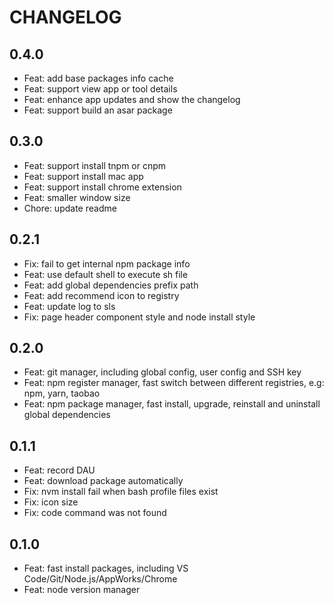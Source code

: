 # CHANGELOG

## 0.4.0

- Feat: add base packages info cache
- Feat: support view app or tool details
- Feat: enhance app updates and show the changelog
- Feat: support build an asar package

## 0.3.0

- Feat: support install tnpm or cnpm
- Feat: support install mac app
- Feat: support install chrome extension
- Feat: smaller window size
- Chore: update readme

## 0.2.1

- Fix: fail to get internal npm package info
- Feat: use default shell to execute sh file
- Feat: add global dependencies prefix path
- Feat: add recommend icon to registry
- Feat: update log to sls
- Fix: page header component style and node install style

## 0.2.0

- Feat: git manager, including global config, user config and SSH key
- Feat: npm register manager, fast switch between different registries, e.g: npm, yarn, taobao
- Feat: npm package manager, fast install, upgrade, reinstall and uninstall global dependencies

## 0.1.1

- Feat: record DAU
- Feat: download package automatically
- Fix: nvm install fail when bash profile files exist
- Fix: icon size
- Fix: code command was not found

## 0.1.0

- Feat: fast install packages, including VS Code/Git/Node.js/AppWorks/Chrome
- Feat: node version manager
